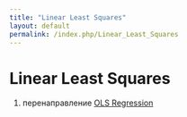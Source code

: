 ```yaml
---
title: "Linear Least Squares"
layout: default
permalink: /index.php/Linear_Least_Squares
---
```


# Linear Least Squares

1. перенаправление [OLS Regression](OLS_Regression)